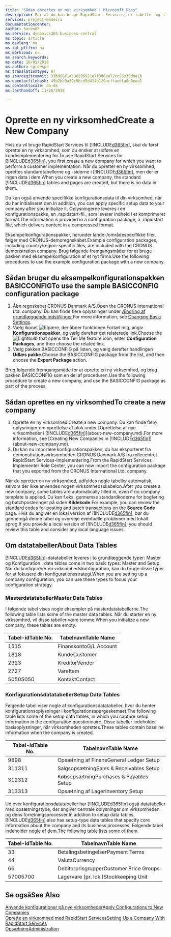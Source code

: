 ```yaml
---
title: "Sådan oprettes en nyt virksomhed | Microsoft Docs"
description: For at du kan bruge RapidStart Services, er tabeller og sider oprettet, men der er ingen data i dem.
services: project-madeira
documentationcenter: 
author: SorenGP
ms.service: dynamics365-business-central
ms.topic: article
ms.devlang: na
ms.tgt_pltfrm: na
ms.workload: na
ms.search.keywords: 
ms.date: 10/01/2018
ms.author: sgroespe
ms.translationtype: HT
ms.sourcegitcommit: 33b900f1ac9e295921e7f3d6ea72cc93939d8a1b
ms.openlocfilehash: 49b2bb9a59c5bcd5d414b129acffaedfa0d0eaa1
ms.contentlocale: da-dk
ms.lasthandoff: 11/26/2018

---
```

# <a name="create-a-new-company"></a><span data-ttu-id="f3631-103">Oprette en ny virksomhed</span><span class="sxs-lookup"><span data-stu-id="f3631-103">Create a New Company</span></span>
<span data-ttu-id="f3631-104">Hvis du vil bruge RapidStart Services til [!INCLUDE[d365fin](includes/d365fin_md.md)], skal du først oprette en ny virksomhed, som du ønsker at udføre en kundeimplementering for.</span><span class="sxs-lookup"><span data-stu-id="f3631-104">To use RapidStart Services for [!INCLUDE[d365fin](includes/d365fin_md.md)], you first create a new company for which you want to perform a customer implementation.</span></span> <span data-ttu-id="f3631-105">Når du opretter en ny virksomhed, oprettes standardtabellerne og -siderne i [!INCLUDE[d365fin](includes/d365fin_md.md)], men der er ingen data i dem.</span><span class="sxs-lookup"><span data-stu-id="f3631-105">When you create a new company, the standard [!INCLUDE[d365fin](includes/d365fin_md.md)] tables and pages are created, but there is no data in them.</span></span>

<span data-ttu-id="f3631-106">Du kan også anvende specifikke konfigurationsdata til din virksomhed, når du har initialiseret den.</span><span class="sxs-lookup"><span data-stu-id="f3631-106">In addition, you can apply specific setup data to your company after you initialize it.</span></span> <span data-ttu-id="f3631-107">Oplysningerne leveres i en konfigurationspakke, en .rapidstart-fil., som leverer indhold i et komprimeret format.</span><span class="sxs-lookup"><span data-stu-id="f3631-107">The information is provided in a configuration package, a .rapidstart file, which delivers content in a compressed format.</span></span>  

<span data-ttu-id="f3631-108">Eksempelkonfigurationspakker, herunder lande-/områdespecifikke filer, følger med CRONUS-demoregnskabet.</span><span class="sxs-lookup"><span data-stu-id="f3631-108">Example configuration packages, including country/region-specific files, are included with the CRONUS demonstration company.</span></span> <span data-ttu-id="f3631-109">Brug følgende fremgangsmåder for at bruge pakken med eksempelkonfiguration af et nyt firma.</span><span class="sxs-lookup"><span data-stu-id="f3631-109">Use the following procedures to use the example configuration package with a new company.</span></span>  

## <a name="to-use-the-sample-basicconfig-configuration-package"></a><span data-ttu-id="f3631-110">Sådan bruger du eksempelkonfigurationspakken BASICCONFIG</span><span class="sxs-lookup"><span data-stu-id="f3631-110">To use the sample BASICCONFIG configuration package</span></span>  
1. <span data-ttu-id="f3631-111">Åbn regnskabet CRONUS Danmark A/S.</span><span class="sxs-lookup"><span data-stu-id="f3631-111">Open the CRONUS International Ltd. company.</span></span> <span data-ttu-id="f3631-112">Du kan finde flere oplysninger under [Ændring af grundlæggende indstillinger](ui-change-basic-settings.md).</span><span class="sxs-lookup"><span data-stu-id="f3631-112">For more information, see [Changing Basic Settings](ui-change-basic-settings.md).</span></span>
2. <span data-ttu-id="f3631-113">Vælg ikonet ![Elpære, der åbner funktionen Fortæl mig](media/ui-search/search_small.png "Fortæl mig, hvad du vil foretage dig"), angiv **Konfigurationspakker**, og vælg derefter det relaterede link.</span><span class="sxs-lookup"><span data-stu-id="f3631-113">Choose the ![Lightbulb that opens the Tell Me feature](media/ui-search/search_small.png "Tell me what you want to do") icon, enter **Configuration Packages**, and then choose the related link.</span></span>  
3. <span data-ttu-id="f3631-114">Vælg pakken BASICCONFIG på listen, og vælg derefter handlingen **Udlæs pakke**.</span><span class="sxs-lookup"><span data-stu-id="f3631-114">Choose the BASICCONFIG package from the list, and then choose the **Export Package** action.</span></span>  

<span data-ttu-id="f3631-115">Brug følgende fremgangsmåde for at oprette en ny virksomhed, og brug pakken BASICCONFIG som en del af proceduren.</span><span class="sxs-lookup"><span data-stu-id="f3631-115">Use the following procedure to create a new company, and use the BASICCONFIG package as part of the process.</span></span>  

## <a name="to-create-a-new-company"></a><span data-ttu-id="f3631-116">Sådan oprettes en ny virksomhed</span><span class="sxs-lookup"><span data-stu-id="f3631-116">To create a new company</span></span>  
1. <span data-ttu-id="f3631-117">Oprette en ny virksomhed.</span><span class="sxs-lookup"><span data-stu-id="f3631-117">Create a new company.</span></span> <span data-ttu-id="f3631-118">Du kan finde flere oplysninger om oprettelse af pluk under [Oprettelse af nye virksomheder i [!INCLUDE[d365fin](includes/d365fin_md.md)]](about-new-company.md).</span><span class="sxs-lookup"><span data-stu-id="f3631-118">For more information, see [Creating New Companies in [!INCLUDE[d365fin](includes/d365fin_md.md)]](about-new-company.md).</span></span>
2. <span data-ttu-id="f3631-119">Du kan nu importere konfigurationspakken, du har eksporteret fra demonstrationsvirksomheden CRONUS Danmark A/S fra rollecentret RapidStart Services-implementering.</span><span class="sxs-lookup"><span data-stu-id="f3631-119">From the RapidStart Services Implementer Role Center, you can now import the configuration package that you exported from the CRONUS International Ltd. company.</span></span>

<span data-ttu-id="f3631-120">Når du opretter en ny virksomhed, udfyldes nogle tabeller automatisk, selvom der ikke anvendes nogen virksomhedsskabelon.</span><span class="sxs-lookup"><span data-stu-id="f3631-120">After you create a new company, some tables are automatically filled in, even if no company template is applied.</span></span> <span data-ttu-id="f3631-121">Du kan f.eks. gennemse standardkoderne for bogføring og batchposteringer på siden **Kildekode**.</span><span class="sxs-lookup"><span data-stu-id="f3631-121">For example, you can review the standard codes for posting and batch transactions on the **Source Code** page.</span></span> <span data-ttu-id="f3631-122">Hvis du angiver en lokal version af [!INCLUDE[d365fin](includes/d365fin_md.md)], bør du gennemgå denne tabel og overveje eventuelle problemer med lokalt sprog.</span><span class="sxs-lookup"><span data-stu-id="f3631-122">If you provide a local version of [!INCLUDE[d365fin](includes/d365fin_md.md)], you should review this table and consider any local language issues.</span></span>

## <a name="about-data-tables"></a><span data-ttu-id="f3631-123">Om datatabeller</span><span class="sxs-lookup"><span data-stu-id="f3631-123">About Data Tables</span></span>
[!INCLUDE[d365fin](includes/d365fin_md.md)]<span data-ttu-id="f3631-124">-datatabeller leveres i to grundlæggende typer: Master og Konfiguration.</span><span class="sxs-lookup"><span data-stu-id="f3631-124">, data tables come in two basic types: Master and Setup.</span></span> <span data-ttu-id="f3631-125">Når du konfigurerer en virksomhedskonfiguration, kan du bruge disse typer for at fokusere din konfigurationsstrategi.</span><span class="sxs-lookup"><span data-stu-id="f3631-125">When you are setting up a company configuration, you can use these types to focus your configuration strategy.</span></span>  

### <a name="master-data-tables"></a><span data-ttu-id="f3631-126">Masterdatatabeller</span><span class="sxs-lookup"><span data-stu-id="f3631-126">Master Data Tables</span></span>  
<span data-ttu-id="f3631-127">I følgende tabel vises nogle eksempler på masterdatatabellerne.</span><span class="sxs-lookup"><span data-stu-id="f3631-127">The following table lists some of the master data tables.</span></span> <span data-ttu-id="f3631-128">Når du starter en ny virksomhed, vil disse tabeller være tomme.</span><span class="sxs-lookup"><span data-stu-id="f3631-128">When you initialize a new company, these tables are empty.</span></span>  

|<span data-ttu-id="f3631-129">Tabel-id</span><span class="sxs-lookup"><span data-stu-id="f3631-129">Table No.</span></span>|<span data-ttu-id="f3631-130">Tabelnavn</span><span class="sxs-lookup"><span data-stu-id="f3631-130">Table Name</span></span>|  
|-------------------|--------------------|  
|<span data-ttu-id="f3631-131">15</span><span class="sxs-lookup"><span data-stu-id="f3631-131">15</span></span>|<span data-ttu-id="f3631-132">Finanskonto</span><span class="sxs-lookup"><span data-stu-id="f3631-132">G/L Account</span></span>|  
|<span data-ttu-id="f3631-133">18</span><span class="sxs-lookup"><span data-stu-id="f3631-133">18</span></span>|<span data-ttu-id="f3631-134">Kunde</span><span class="sxs-lookup"><span data-stu-id="f3631-134">Customer</span></span>|  
|<span data-ttu-id="f3631-135">23</span><span class="sxs-lookup"><span data-stu-id="f3631-135">23</span></span>|<span data-ttu-id="f3631-136">Kreditor</span><span class="sxs-lookup"><span data-stu-id="f3631-136">Vendor</span></span>|  
|<span data-ttu-id="f3631-137">27</span><span class="sxs-lookup"><span data-stu-id="f3631-137">27</span></span>|<span data-ttu-id="f3631-138">Vare</span><span class="sxs-lookup"><span data-stu-id="f3631-138">Item</span></span>|  
|<span data-ttu-id="f3631-139">5050</span><span class="sxs-lookup"><span data-stu-id="f3631-139">5050</span></span>|<span data-ttu-id="f3631-140">Kontakt</span><span class="sxs-lookup"><span data-stu-id="f3631-140">Contact</span></span>|  

### <a name="setup-data-tables"></a><span data-ttu-id="f3631-141">Konfigurationsdatatabeller</span><span class="sxs-lookup"><span data-stu-id="f3631-141">Setup Data Tables</span></span>  
<span data-ttu-id="f3631-142">Følgende tabel viser nogle af konfigurationsdatatabeller, hvor du henter konfigurationsoplysninger i konfigurationsspørgeskemaet.</span><span class="sxs-lookup"><span data-stu-id="f3631-142">The following table lists some of the setup data tables, in which you capture setup information in the configuration questionnaire.</span></span> <span data-ttu-id="f3631-143">Disse tabeller indeholder basisoplysninger, når virksomheden oprettes.</span><span class="sxs-lookup"><span data-stu-id="f3631-143">These tables contain baseline information when the company is created.</span></span>  

|<span data-ttu-id="f3631-144">Tabel-id</span><span class="sxs-lookup"><span data-stu-id="f3631-144">Table No.</span></span>|<span data-ttu-id="f3631-145">Tabelnavn</span><span class="sxs-lookup"><span data-stu-id="f3631-145">Table Name</span></span>|  
|-------------------|--------------------|  
|<span data-ttu-id="f3631-146">98</span><span class="sxs-lookup"><span data-stu-id="f3631-146">98</span></span>|<span data-ttu-id="f3631-147">Opsætning af Finans</span><span class="sxs-lookup"><span data-stu-id="f3631-147">General Ledger Setup</span></span>|  
|<span data-ttu-id="f3631-148">311</span><span class="sxs-lookup"><span data-stu-id="f3631-148">311</span></span>|<span data-ttu-id="f3631-149">Salgsopsætning</span><span class="sxs-lookup"><span data-stu-id="f3631-149">Sales & Receivables Setup</span></span>|  
|<span data-ttu-id="f3631-150">312</span><span class="sxs-lookup"><span data-stu-id="f3631-150">312</span></span>|<span data-ttu-id="f3631-151">Købsopsætning</span><span class="sxs-lookup"><span data-stu-id="f3631-151">Purchases & Payables Setup</span></span>|  
|<span data-ttu-id="f3631-152">313</span><span class="sxs-lookup"><span data-stu-id="f3631-152">313</span></span>|<span data-ttu-id="f3631-153">Opsætning af Lager</span><span class="sxs-lookup"><span data-stu-id="f3631-153">Inventory Setup</span></span>|  

<span data-ttu-id="f3631-154">Ud over konfigurationsdatatabeller har [!INCLUDE[d365fin](includes/d365fin_md.md)] også datatabeller med opsætningstype, der angiver centrale oplysninger om virksomheden og dens forretningsprocesser.</span><span class="sxs-lookup"><span data-stu-id="f3631-154">In addition to setup data tables, [!INCLUDE[d365fin](includes/d365fin_md.md)] also has setup-type data tables that specify core information about the company and its business processes.</span></span> <span data-ttu-id="f3631-155">Følgende tabel indeholder nogle af dem.</span><span class="sxs-lookup"><span data-stu-id="f3631-155">The following table lists some of them.</span></span>  

|<span data-ttu-id="f3631-156">Tabel-id</span><span class="sxs-lookup"><span data-stu-id="f3631-156">Table No.</span></span>|<span data-ttu-id="f3631-157">Tabelnavn</span><span class="sxs-lookup"><span data-stu-id="f3631-157">Table Name</span></span>|  
|-------------------|--------------------|  
|<span data-ttu-id="f3631-158">3</span><span class="sxs-lookup"><span data-stu-id="f3631-158">3</span></span>|<span data-ttu-id="f3631-159">Betalingsbetingelser</span><span class="sxs-lookup"><span data-stu-id="f3631-159">Payment Terms</span></span>|  
|<span data-ttu-id="f3631-160">4</span><span class="sxs-lookup"><span data-stu-id="f3631-160">4</span></span>|<span data-ttu-id="f3631-161">Valuta</span><span class="sxs-lookup"><span data-stu-id="f3631-161">Currency</span></span>|  
|<span data-ttu-id="f3631-162">6</span><span class="sxs-lookup"><span data-stu-id="f3631-162">6</span></span>|<span data-ttu-id="f3631-163">Debitorprisgrupper</span><span class="sxs-lookup"><span data-stu-id="f3631-163">Customer Price Groups</span></span>|  
|<span data-ttu-id="f3631-164">5700</span><span class="sxs-lookup"><span data-stu-id="f3631-164">5700</span></span>|<span data-ttu-id="f3631-165">Lagervare (pr. lok.)</span><span class="sxs-lookup"><span data-stu-id="f3631-165">Stockkeeping Unit</span></span>|

  

## <a name="see-also"></a><span data-ttu-id="f3631-166">Se også</span><span class="sxs-lookup"><span data-stu-id="f3631-166">See Also</span></span>  
[<span data-ttu-id="f3631-167">Anvende konfigurationer på nye virksomheder</span><span class="sxs-lookup"><span data-stu-id="f3631-167">Apply Configurations to New Companies</span></span>](admin-apply-configuration-to-new-companies.md)  
[<span data-ttu-id="f3631-168">Oprette en virksomhed med RapidStart Services</span><span class="sxs-lookup"><span data-stu-id="f3631-168">Setting Up a Company With RapidStart Services</span></span>](admin-set-up-a-company-with-rapidstart.md)  
[<span data-ttu-id="f3631-169">Opsætning</span><span class="sxs-lookup"><span data-stu-id="f3631-169">Administration</span></span>](admin-setup-and-administration.md)

